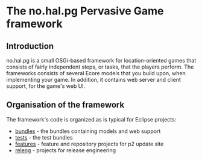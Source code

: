 # The no.hal.pg Pervasive Game framework

## Introduction

no.hal.pg is a small OSGi-based framework for location-oriented games that consists of fairly independent steps, or tasks, that the players perform. The frameworks consists of several Ecore models that you build upon, when implementing your game. In addition, it contains web server and client support, for the game's web UI.

## Organisation of the framework

The framework's code is organized as is typical for Eclipse projects:
- [bundles](../../bundles/) - the bundles containing models and web support
- [tests](../../tests/) - the test bundles
- [features](../../features/) - feature and repository projects for p2 update site 
- [releng](../../releng/) - projects for release engineering
